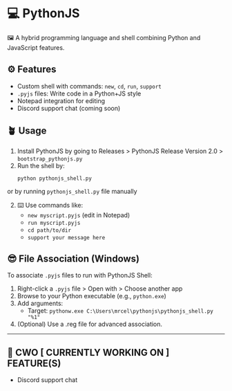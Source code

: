 # 💻 PythonJS

🖼️ A hybrid programming language and shell combining Python and JavaScript features.

## ⚙️ Features
- Custom shell with commands: `new`, `cd`, `run`, `support`
- `.pyjs` files: Write code in a Python+JS style
- Notepad integration for editing
- Discord support chat (coming soon)

## 🪴 Usage
1. Install PythonJS by going to Releases > PythonJS Release Version 2.0 > `bootstrap_pythonjs.py`
2. Run the shell by:
   ```
   python pythonjs_shell.py
   ```
or by running `pythonjs_shell.py` file manually

2. ⌨️ Use commands like:
   - `new myscript.pyjs` (edit in Notepad)
   - `run myscript.pyjs`
   - `cd path/to/dir`
   - `support your message here`

## 😎 File Association (Windows)
To associate `.pyjs` files to run with PythonJS Shell:

1. Right-click a `.pyjs` file > Open with > Choose another app
2. Browse to your Python executable (e.g., `python.exe`)
3. Add arguments:
   - Target: `pythonw.exe C:\Users\mrcel\pythonjs\pythonjs_shell.py "%1"`
4. (Optional) Use a .reg file for advanced association.

---

## 🔨 CWO [ CURRENTLY WORKING ON ] FEATURE(S)
- Discord support chat
